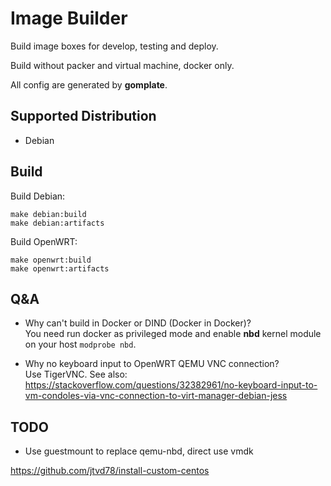 # Image Builder

Build image boxes for develop, testing and deploy.

Build without packer and virtual machine, docker only.

All config are generated by **gomplate**.


## Supported Distribution

* Debian


## Build

Build Debian:

```shell
make debian:build
make debian:artifacts
```

Build OpenWRT:

```shell
make openwrt:build
make openwrt:artifacts
```


## Q&A

* Why can't build in Docker or DIND (Docker in Docker)?  
  You need run docker as privileged mode 
  and enable **nbd** kernel module on your host `modprobe nbd`.

* Why no keyboard input to OpenWRT QEMU VNC connection?  
  Use TigerVNC.
  See also: https://stackoverflow.com/questions/32382961/no-keyboard-input-to-vm-condoles-via-vnc-connection-to-virt-manager-debian-jess

## TODO

* Use guestmount to replace qemu-nbd, direct use vmdk

https://github.com/jtvd78/install-custom-centos
